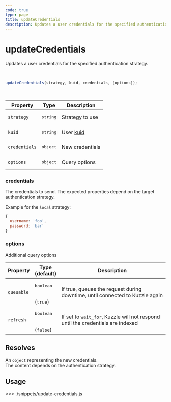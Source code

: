 ```yaml
---
code: true
type: page
title: updateCredentials
description: Updates a user credentials for the specified authentication strategy.
---
```


# updateCredentials

Updates a user credentials for the specified authentication strategy.

<br />

```js
updateCredentials(strategy, kuid, credentials, [options]);
```

<br />

| Property | Type | Description |
| --- | --- | --- |
| `strategy` | <pre>string</pre> | Strategy to use |
| `kuid` | <pre>string</pre> | User [kuid](/core/2/guides/main-concepts/authentication#kuzzle-user-identifier-kuid) |
| `credentials` | <pre>object</pre> | New credentials |
| `options` | <pre>object</pre> | Query options |

### credentials

The credentials to send. The expected properties depend on the target authentication strategy.

Example for the `local` strategy:

```js
{
  username: 'foo',
  password: 'bar'
}
```

### options

Additional query options

| Property | Type<br />(default) | Description |
| --- | --- | --- |
| `queuable` | <pre>boolean</pre><br />(`true`) | If true, queues the request during downtime, until connected to Kuzzle again |
| `refresh` | <pre>boolean</pre><br />(`false`) | If set to `wait_for`, Kuzzle will not respond until the credentials are indexed |

## Resolves

An `object` representing the new credentials.  
The content depends on the authentication strategy.

## Usage

<<< ./snippets/update-credentials.js
